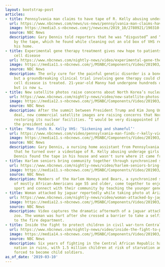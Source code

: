 ```yaml
---
layout: bootstrap-post
articles:
- title: Pennsylvania man claims to have tape of R. Kelly abusing underage girls
  url: https://www.nbcnews.com/news/us-news/pennsylvania-man-claims-have-tape-r-kelly-abusing-underage-girls-n981571
  image: https://media3.s-nbcnews.com/j/newscms/2019_10/2780921/190310-gary-dennis-gloria-allred-se-504p_5a9f00f09b0ec388105b12182a1ef065.nbcnews-fp-1200-630.jpg
  source: NBC News
  description: Gary Dennis told reporters that he was “disgusted” and “horrified”
    by the tape, which he found while cleaning out an old box of VHS recordings at
    his home.
- title: Experimental gene therapy treatment gives new hope to patients with sickle
    cell disease
  url: https://www.nbcnews.com/nightly-news/video/experimental-gene-therapy-treatment-gives-new-hope-to-patients-with-sickle-cell-disease-1455447619562
  image: https://media11.s-nbcnews.com/j/MSNBC/Components/Video/201903/nn_jto_sickle_cell_research_190310_1920x1080.nbcnews-fp-1200-630.jpg
  source: NBC News
  description: The only cure for the painful genetic disorder is a bone marrow transplant,
    but a groundbreaking clinical trial involving gene therapy could change how sickle
    cell disease is treated. 21-year-old Manny had undergone hundreds of blood transfusions
    but is now s…
- title: New satellite photos raise concerns about North Korea’s nuclear arsenal
  url: https://www.nbcnews.com/nightly-news/video/new-satellite-photos-raise-concerns-about-north-korea-s-nuclear-arsenal-1455446595848
  image: https://media12.s-nbcnews.com/j/MSNBC/Components/Video/201903/nn_kod_north_korea_buildup_190310_1920x1080.nbcnews-fp-1200-630.jpg
  source: NBC News
  description: After the summit between President Trump and Kim Jong Un ended in no
    deal, new commercial satellite images are raising concerns that North Korea is
    restoring its nuclear facilities. “I would be very disappointed if I saw testing,”
    the president said.
- title: 'Man finds R. Kelly VHS: ‘Sickening and shameful’'
  url: https://www.nbcnews.com/video/pennsylvania-man-finds-r-kelly-videotape-turns-over-to-law-enforcement-1455445571657
  image: https://media11.s-nbcnews.com/j/MSNBC/Components/Video/201903/f_mo_allred_presser_dennis_190310.nbcnews-fp-1200-630.jpg
  source: NBC News
  description: Gary Dennis, a nursing home assistant from Pennsylvania, told reporters
    that he turned over a videotape of R. Kelly abusing underage girls to law enforcement.
    Dennis found the tape in his house and wasn't sure where it came from.
- title: Harlem seniors bring community together through synchronized swimming
  url: https://www.nbcnews.com/nightly-news/video/harlem-seniors-bring-community-together-through-synchronized-swimming-1455446083665
  image: https://media11.s-nbcnews.com/j/MSNBC/Components/Video/201903/nn_ral_harlem_swim_team_190310_1552260546280.nbcnews-fp-1200-630.jpg
  source: NBC News
  description: Members of the Harlem Honeys and Bears, a synchronized swimming team
    of mostly African-Americans age 55 and older, come together to enjoy the therapeutic
    sport and connect with their community by teaching the younger generation.
- title: Woman attacked by jaguar reportedly while taking photo at Arizona zoo
  url: https://www.nbcnews.com/nightly-news/video/woman-attacked-by-jaguar-reportedly-while-taking-photo-at-arizona-zoo-1455444035661
  image: https://media12.s-nbcnews.com/j/MSNBC/Components/Video/201903/nn_mch_as_zoo_jaguar_attack_190310_1552260103795.nbcnews-fp-1200-630.jpg
  source: NBC News
  description: Video captures the dramatic aftermath of a jaguar attack at a Phoenix-area
    zoo. The woman was hurt after she crossed a barrier to take a selfie, according
    to the fire department.
- title: Inside the fight to protect children in civil war-torn Central African Republic
  url: https://www.nbcnews.com/nightly-news/video/inside-the-fight-to-protect-children-in-civil-war-torn-central-african-republic-1455442499890
  image: https://media14.s-nbcnews.com/j/MSNBC/Components/Video/201903/nn_cmc_car_child_soldiers_190310_1552259849938.nbcnews-fp-1200-630.jpg
  source: NBC News
  description: Six years of fighting in the Central African Republic has left the
    nation in ruins, with 1.5 million children at risk of starvation and thousands
    forced to become child soldiers.
as_of_date: '2019-03-10'
---
```


